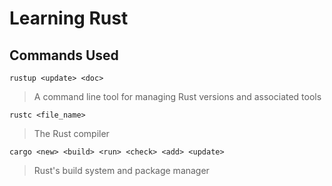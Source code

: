 # Learning Rust

## Commands Used

```shell
rustup <update> <doc>
```
> A command line tool for managing Rust versions and associated tools

```shell
rustc <file_name>
```
> The Rust compiler

```shell
cargo <new> <build> <run> <check> <add> <update>
```
> Rust's build system and package manager
